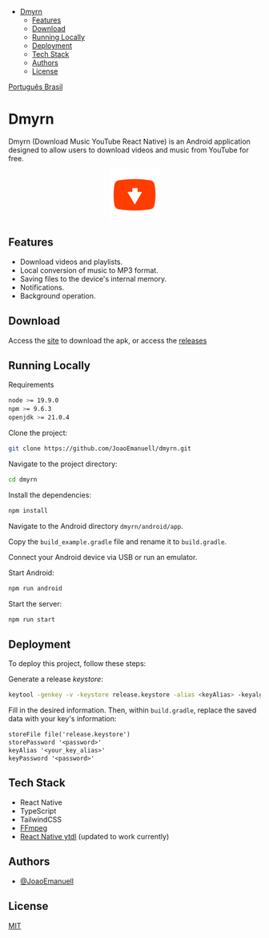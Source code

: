- [Dmyrn](#dmyrn)
  - [Features](#features)
  - [Download](#download)
  - [Running Locally](#running-locally)
  - [Deployment](#deployment)
  - [Tech Stack](#tech-stack)
  - [Authors](#authors)
  - [License](#license)

[Português Brasil](./README-pt_br.md)

# Dmyrn

Dmyrn (Download Music YouTube React Native) is an Android application designed to allow users to download videos and music from YouTube for free.

<p align="center">
  <img src="./docs/images/icon.png" alt="icon" width="100px"/>
</p>

## Features

- Download videos and playlists.
- Local conversion of music to MP3 format.
- Saving files to the device's internal memory.
- Notifications.
- Background operation.

## Download

Access the [site](https://joaoemanuell.github.io/dmyrn/html/download.html) to download the apk, or access the [releases](https://github.com/JoaoEmanuell/dmyrn/releases)

## Running Locally

Requirements

```bash
node >= 19.9.0
npm >= 9.6.3
openjdk >= 21.0.4
```

Clone the project:

```bash
git clone https://github.com/JoaoEmanuell/dmyrn.git
```

Navigate to the project directory:

```bash
cd dmyrn
```

Install the dependencies:

```bash
npm install
```

Navigate to the Android directory `dmyrn/android/app`.

Copy the `build_example.gradle` file and rename it to `build.gradle`.

Connect your Android device via USB or run an emulator.

Start Android:

```bash
npm run android
```

Start the server:

```bash
npm run start
```

## Deployment

To deploy this project, follow these steps:

Generate a release *keystore*:

```bash
keytool -genkey -v -keystore release.keystore -alias <keyAlias> -keyalg RSA -keysize 2048 -validity 10000
```

Fill in the desired information. Then, within `build.gradle`, replace the saved data with your key's information:

```
storeFile file('release.keystore')
storePassword '<password>'
keyAlias '<your_key_alias>'
keyPassword '<password>'
```

## Tech Stack

- React Native
- TypeScript
- TailwindCSS
- [FFmpeg](https://github.com/arthenica/ffmpeg-kit)
- [React Native ytdl](https://github.com/ytdl-js/react-native-ytdl) (updated to work currently)

## Authors

- [@JoaoEmanuell](https://www.github.com/JoaoEmanuell)

## License

[MIT](https://github.com/JoaoEmanuell/dmyrn/blob/master/LICENSE)
